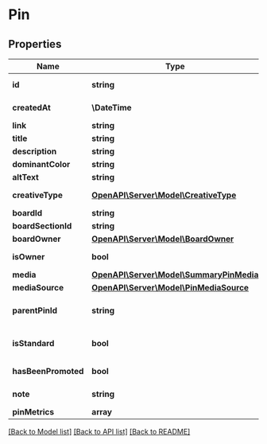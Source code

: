 # Pin

## Properties
Name | Type | Description | Notes
------------ | ------------- | ------------- | -------------
**id** | **string** |  | [optional] [readonly] 
**createdAt** | **\DateTime** |  | [optional] [readonly] 
**link** | **string** |  | [optional] 
**title** | **string** |  | [optional] 
**description** | **string** |  | [optional] 
**dominantColor** | **string** | Dominant pin color. Hex number, e.g. \\\&quot;#6E7874\\\&quot;. | [optional] 
**altText** | **string** |  | [optional] 
**creativeType** | [**OpenAPI\Server\Model\CreativeType**](CreativeType.md) |  | [optional] [readonly] 
**boardId** | **string** | The board to which this Pin belongs. | [optional] 
**boardSectionId** | **string** | The board section to which this Pin belongs. | [optional] 
**boardOwner** | [**OpenAPI\Server\Model\BoardOwner**](BoardOwner.md) |  | [optional] 
**isOwner** | **bool** | Whether the \&quot;operation user_account\&quot; is the Pin owner. | [optional] [readonly] 
**media** | [**OpenAPI\Server\Model\SummaryPinMedia**](SummaryPinMedia.md) |  | [optional] 
**mediaSource** | [**OpenAPI\Server\Model\PinMediaSource**](PinMediaSource.md) |  | [optional] 
**parentPinId** | **string** | The source pin id if this pin was saved from another pin. &lt;a href&#x3D;\&quot;https://help.pinterest.com/article/save-pins-on-pinterest\&quot;&gt;Learn more&lt;/a&gt;. | [optional] 
**isStandard** | **bool** | Whether the Pin is standard or not. See documentation on &lt;a href&#x3D;\&quot;https://developers.pinterest.com/docs/content/update/\&quot;&gt;Changes to Pin creation&lt;/a&gt; for more information. | [optional] 
**hasBeenPromoted** | **bool** | Whether the Pin has been promoted or not. | [optional] [readonly] 
**note** | **string** | Private note for this Pin. &lt;a href&#x3D;\&quot;https://help.pinterest.com/en/article/add-notes-to-your-pins\&quot;&gt;Learn more&lt;/a&gt;. | [optional] 
**pinMetrics** | **array** | Pin metrics with associated time intervals if any. | [optional] 

[[Back to Model list]](../README.md#documentation-for-models) [[Back to API list]](../README.md#documentation-for-api-endpoints) [[Back to README]](../README.md)


